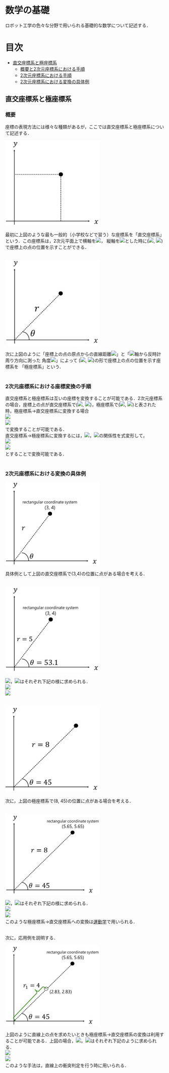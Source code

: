 # 数学の基礎
ロボット工学の色々な分野で用いられる基礎的な数学について記述する．
# 目次
* [直交座標系と極座標系](#cartesia_and_polar)
    * [概要と2次元座標系における手順](#cartesia_and_polar_method)
    * [2次元座標系における手順](#cartesia_and_polar_2d)
    * [2次元座標系における変換の具体例](#cartesia_and_polar_2d_ex)

[](ここから直交座標系と極座標系----------------------------------------------------------------------------------------)
<a id="cartesia_and_polar"></a> 
## 直交座標系と極座標系

<a id="cartesia_and_polar_method"></a> 
### 概要
座標の表現方法には様々な種類があるが，ここでは直交座標系と極座標系について記述する．  

<img src="https://github.com/study-robotics/mathematics-and-robotics/blob/master/fundamental_mathematics/cartesia_and_polar/image/1.JPG" width=300px>

最初に上図のような最も一般的（小学校などで習う）な座標系を「直交座標系」という．この座標系は，2次元平面上で横軸を<img src="https://latex.codecogs.com/gif.latex?x">，
縦軸を<img src="https://latex.codecogs.com/gif.latex?y">とした時に(<img src="https://latex.codecogs.com/gif.latex?x">, <img src="https://latex.codecogs.com/gif.latex?y">)
で座標上の点の位置を示すことができる．  
<br>

<img src="https://github.com/study-robotics/mathematics-and-robotics/blob/master/fundamental_mathematics/cartesia_and_polar/image/2.JPG" width=300px>

次に上図のように「座標上の点の原点からの直線距離<img src="https://latex.codecogs.com/gif.latex?r">」と「<img src="https://latex.codecogs.com/gif.latex?x">軸から反時計周り方向に測った
角度<img src="https://latex.codecogs.com/gif.latex?\theta">」によって
(<img src="https://latex.codecogs.com/gif.latex?r">, <img src="https://latex.codecogs.com/gif.latex?\theta">)の形で座標上の点の位置を示す座標系を
「極座標系」という．  
<br>

<a id="cartesia_and_polar_2d"></a> 
### 2次元座標系における座標変換の手順
直交座標系と極座標系は互いの座標を変換することが可能である．2次元座標系の場合，座標上の点が直交座標系で(<img src="https://latex.codecogs.com/gif.latex?x">, <img src="https://latex.codecogs.com/gif.latex?y">)，極座標系で(<img src="https://latex.codecogs.com/gif.latex?r">, <img src="https://latex.codecogs.com/gif.latex?\theta">)と表された時，極座標系→直交座標系に変換する場合  
<img src = "https://latex.codecogs.com/gif.latex?x=r&space;\cos&space;\theta">      
<img src = "https://latex.codecogs.com/gif.latex?y=r&space;\sin&space;\theta">  
で変換することが可能である．  
直交座標系→極座標系に変換するには，<img src = "https://latex.codecogs.com/gif.latex?x=r&space;\cos&space;\theta">，<img src = "https://latex.codecogs.com/gif.latex?y=r&space;\sin&space;\theta">の関係性を式変形して，  
<img src ="https://latex.codecogs.com/gif.latex?r=\sqrt{x^{2}&plus;y^{2}}">  
<img src = "https://latex.codecogs.com/gif.latex?\theta=\tan^{-1}&space;\left(\frac{y}{x}\right)">   
とすることで変換可能である．  
<br>  

<a id="cartesia_and_polar_2d_ex"></a> 
### 2次元座標系における変換の具体例
<img src="https://github.com/study-robotics/mathematics-and-robotics/blob/master/fundamental_mathematics/cartesia_and_polar/image/3.JPG" width=300px>

具体例として上図の直交座標系で(3,4)の位置に点がある場合を考える．  
<br>  

<img src="https://github.com/study-robotics/mathematics-and-robotics/blob/master/fundamental_mathematics/cartesia_and_polar/image/4.JPG" width=300px>

<img src="https://latex.codecogs.com/gif.latex?r">，<img src="https://latex.codecogs.com/gif.latex?\theta">はそれぞれ下記の様に求められる．  
<img src="https://latex.codecogs.com/gif.latex?r=\sqrt{3^{2}&plus;4^{2}}=5">  
<img src="https://latex.codecogs.com/gif.latex?\theta=\tan^{-1}\left(\frac{4}{3}\right)&space;\risingdotseq&space;53.1">  
<br>  

<img src="https://github.com/study-robotics/mathematics-and-robotics/blob/master/fundamental_mathematics/cartesia_and_polar/image/5.JPG" width=300px>

次に，上図の極座標系で(8, 45)の位置に点がある場合を考える．  
<br>  

<img src="https://github.com/study-robotics/mathematics-and-robotics/blob/master/fundamental_mathematics/cartesia_and_polar/image/6.JPG" width=300px>  

<img src="https://latex.codecogs.com/gif.latex?x">，<img src="https://latex.codecogs.com/gif.latex?y">はそれぞれ下記の様に求められる．  
<img src="https://latex.codecogs.com/gif.latex?x&space;=&space;8\cos\left({45}\right)\risingdotseq&space;5.65">  
<img src="https://latex.codecogs.com/gif.latex?y&space;=&space;8\sin\left({45}\right)\risingdotseq&space;5.65">  
このような極座標系→直交座標系への変換は[運動学](https://github.com/study-robotics/mathematics-and-robotics/tree/master/kinematics)で用いられる．  
<br>  

次に，応用例を説明する．  

<img src="https://github.com/study-robotics/mathematics-and-robotics/blob/master/fundamental_mathematics/cartesia_and_polar/image/7.JPG" width=300px>  

上図のように直線上の点を求めたいときも極座標系→直交座標系の変換は利用することが可能である．上図の場合，<img src="https://latex.codecogs.com/gif.latex?x">，<img src="https://latex.codecogs.com/gif.latex?y">はそれぞれ下記のように求められる．  
<img src="https://latex.codecogs.com/gif.latex?x&space;=&space;4\cos\left({45}\right)\risingdotseq&space;2.83">  
<img src="https://latex.codecogs.com/gif.latex?y&space;=&space;4\sin\left({45}\right)\risingdotseq&space;2.83">  
このような手法は，直線上の衝突判定を行う時に用いられる．  
[](ここまで直交座標系と極座標系----------------------------------------------------------------------------------------)
<br>  



